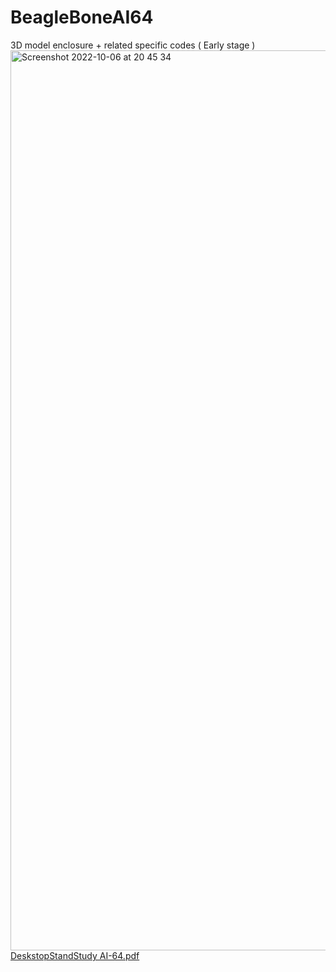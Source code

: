# BeagleBoneAI64
3D model enclosure + related specific codes ( Early stage )
<img width="1440" alt="Screenshot 2022-10-06 at 20 45 34" src="https://user-images.githubusercontent.com/80133330/194393807-ec25d915-26d3-4b8a-b9a8-7273003d4d50.png">
[DeskstopStandStudy AI-64.pdf](https://github.com/julien-poivret/BeagleBoneAI64/files/9727976/DeskstopStandStudy.AI-64-Vb.pdf)
